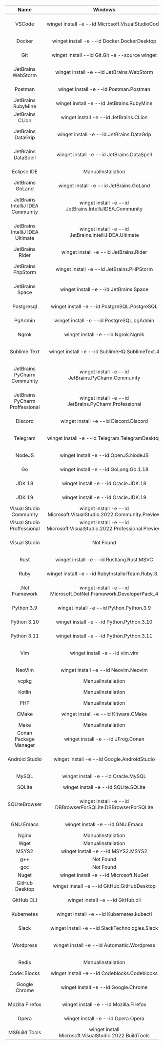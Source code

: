 | <center>Name</center> | <center>Windows</center> | <center>macOS</center> | <center>Linux_amd64</center> | <center>Linux_arm64</center> |
| --- | --- | --- | --- | --- |
| <center>VSCode</center> | <center>winget install -e --id Microsoft.VisualStudioCode</center> | <center>brew install --cask visual-studio-code</center> | <center>sudo snap install code --classic</center> | <center>ManualInstallation</center> |
| <center>Docker</center> | <center>winget install -e --id Docker.DockerDesktop</center> | <center>brew install --cask docker</center> | <center>sudo snap install docker</center> | <center>sudo snap install docker</center> |
| <center>Git</center> | <center>winget install --id Git.Git -e --source winget</center> | <center>brew install --cask git</center> | <center>ManualInstallation</center> | <center>ManualInstallation</center> |
| <center>JetBrains WebStorm</center> | <center>winget install -e --id JetBrains.WebStorm</center> | <center>brew install --cask webstorm</center> | <center>sudo snap install webstorm --classic</center> | <center>sudo snap install webstorm --classic</center> |
| <center>Postman</center> | <center>winget install -e --id Postman.Postman</center> | <center>brew install --cask postman</center> | <center>sudo snap install postman</center> | <center>sudo snap install postman</center> |
| <center>JetBrains RubyMine</center> | <center>winget install -e --id JetBrains.RubyMine</center> | <center>brew install --cask rubymine</center> | <center>sudo snap install postman</center> | <center>sudo snap install postman</center> |
| <center>JetBrains CLion</center> | <center>winget install -e --id JetBrains.CLion</center> | <center>brew install --cask clion</center> | <center>sudo snap install clion --classic</center> | <center>sudo snap install clion --classic</center> |
| <center>JetBrains DataGrip</center> | <center>winget install -e --id JetBrains.DataGrip</center> | <center>brew install --cask datagrip</center> | <center>sudo snap install datagrip --classic</center> | <center>sudo snap install datagrip --classic</center> |
| <center>JetBrains DataSpell</center> | <center>winget install -e --id JetBrains.DataSpell</center> | <center>brew install --cask dataspell</center> | <center>sudo snap install dataspell --classic</center> | <center>sudo snap install dataspell --classic</center> |
| <center>Eclipse IDE</center> | <center>ManualInstallation</center> | <center>brew install --cask eclipse-ide</center> | <center>sudo snap install eclipse --classic</center> | <center>sudo snap install eclipse --classic</center> |
| <center>JetBrains GoLand</center> | <center>winget install -e --id JetBrains.GoLand</center> | <center>brew install --cask goland</center> | <center>sudo snap install goland --classic</center> | <center>sudo snap install goland --classic</center> |
| <center>JetBrains IntelliJ IDEA Community</center> | <center>winget install -e --id JetBrains.IntelliJIDEA.Community</center> | <center>brew install --cask intellij-idea-ce</center> | <center>sudo snap install intellij-idea-community --classic</center> | <center>sudo snap install intellij-idea-community --classic</center> |
| <center>JetBrains IntelliJ IDEA Ultimate</center> | <center>winget install -e --id JetBrains.IntelliJIDEA.Ultimate</center> | <center>brew install --cask intellij-idea</center> | <center>sudo snap install intellij-idea-ultimate --classic</center> | <center>sudo snap install intellij-idea-ultimate --classic</center> |
| <center>JetBrains Rider</center> | <center>winget install -e --id JetBrains.Rider</center> | <center>brew install --cask rider</center> | <center>sudo snap install rider --classic</center> | <center>sudo snap install rider --classic</center> |
| <center>JetBrains PhpStorm</center> | <center>winget install -e --id JetBrains.PHPStorm</center> | <center>brew install --cask phpstorm</center> | <center>sudo snap install phpstorm --classic</center> | <center>sudo snap install phpstorm --classic</center> |
| <center>JetBrains Space</center> | <center>winget install -e --id JetBrains.Space</center> | <center>brew install --cask jetbrains-space</center> | <center>sudo snap install space</center> | <center>sudo snap install space</center> |
| <center>Postgresql</center> | <center>winget install -e --id PostgreSQL.PostgreSQL</center> | <center>brew install postgresql@14</center> | <center>sudo snap install postgresql10</center> | <center>sudo snap install postgresql10</center> |
| <center>PgAdmin</center> | <center>winget install -e --id PostgreSQL.pgAdmin</center> | <center>brew install --cask pgadmin4</center> | <center>ManualInstallation</center> | <center>ManualInstallation</center> |
| <center>Ngrok</center> | <center>winget install -e --id Ngrok.Ngrok</center> | <center>brew install --cask ngrok</center> | <center>sudo snap install ngrok</center> | <center>sudo snap install ngrok</center> |
| <center>Sublime Text</center> | <center>winget install -e --id SublimeHQ.SublimeText.4</center> | <center>brew install --cask sublime-text</center> | <center>sudo snap install sublime-text --classic</center> | <center>sudo snap install sublime-text --classic</center> |
| <center>JetBrains PyCharm Community</center> | <center>winget install -e --id JetBrains.PyCharm.Community</center> | <center>brew install --cask pycharm-ce</center> | <center>sudo snap install pycharm-community --classic</center> | <center>sudo snap install pycharm-community --classic</center> |
| <center>JetBrains PyCharm Proffessional</center> | <center>winget install -e --id JetBrains.PyCharm.Professional</center> | <center>brew install --cask pycharm</center> | <center>sudo snap install pycharm-professional --classic</center> | <center>sudo snap install pycharm-professional --classic</center> |
| <center>Discord</center> | <center>winget install -e --id Discord.Discord</center> | <center>brew install --cask discord</center> | <center>sudo snap install discord</center> | <center>sudo snap install discord</center> |
| <center>Telegram</center> | <center>winget install -e --id Telegram.TelegramDesktop</center> | <center>brew install --cask telegram</center> | <center>sudo snap install telegram-desktop</center> | <center>sudo snap install telegram-desktop</center> |
| <center>NodeJS</center> | <center>winget install -e --id OpenJS.NodeJS</center> | <center>brew install node</center> | <center>sudo snap install node --classic</center> | <center>sudo snap install node --classic</center> |
| <center>Go</center> | <center>winget install -e --id GoLang.Go.1.18</center> | <center>brew install go</center> | <center>sudo snap install go --classic</center> | <center>sudo snap install go --classic</center> |
| <center>JDK 18</center> | <center>winget install -e --id Oracle.JDK.18</center> | <center>brew install openjdk@18</center> | <center>sudo snap install openjdk@18</center> | <center>sudo snap install openjdk@18</center> |
| <center>JDK 19</center> | <center>winget install -e --id Oracle.JDK.19</center> | <center>brew install openjdk@19</center> | <center>sudo snap install openjdk@19</center> | <center>sudo snap install openjdk@19</center> |
| <center>Visual Studio Community</center> | <center>winget install -e --id Microsoft.VisualStudio.2022.Community.Preview</center> | <center>Not Found</center> | <center>Not Found</center> | <center>Not Found</center> |
| <center>Visual Studio Proffessional</center> | <center>winget install -e --id Microsoft.VisualStudio.2022.Professional.Preview</center> | <center>Not Found</center> | <center>Not Found</center> | <center>Not Found</center> |
| <center>Visual Studio</center> | <center>Not Found</center> | <center>brew install --cask visual-studio</center> | <center>Not Found</center> | <center>Not Found</center> |
| <center>Rust</center> | <center>winget install -e --id Rustlang.Rust.MSVC</center> | <center>brew install rust</center> | <center>sudo snap install rustup --classic</center> | <center>sudo snap install rustup --classic</center> |
| <center>Ruby</center> | <center>winget install -e --id RubyInstallerTeam.Ruby.3.1</center> | <center>brew install ruby</center> | <center>sudo snap install ruby --classic</center> | <center>sudo snap install ruby --classic</center> |
| <center>.Net Framework</center> | <center>winget install -e --id Microsoft.DotNet.Framework.DeveloperPack_4</center> | <center>brew install dotnet</center> | <center>sudo snap install dotnet-sdk --classic</center> | <center>sudo snap install dotnet-sdk --classic</center> |
| <center>Python 3.9</center> | <center>winget install -e --id Python.Python.3.9</center> | <center>brew install python@3.9</center> | <center>ManualInstallation</center> | <center>ManualInstallation</center> |
| <center>Python 3.10</center> | <center>winget install -e --id Python.Python.3.10</center> | <center>brew install python@3.10</center> | <center>ManualInstallation</center> | <center>ManualInstallation</center> |
| <center>Python 3.11</center> | <center>winget install -e --id Python.Python.3.11</center> | <center>brew install python@3.11</center> | <center>ManualInstallation</center> | <center>ManualInstallation</center> |
| <center>Vim</center> | <center>winget install -e --id vim.vim</center> | <center>brew install vim</center> | <center>sudo snap install vim-editor --beta</center> | <center>sudo snap install vim-editor --beta</center> |
| <center>NeoVim</center> | <center>winget install -e --id Neovim.Neovim</center> | <center>brew install neovim</center> | <center>sudo snap install nvim --classic</center> | <center>sudo snap install nvim --classic</center> |
| <center>vcpkg</center> | <center>ManualInstallation</center> | <center>brew install vcpkg</center> | <center>ManualInstallation</center> | <center>ManualInstallation</center> |
| <center>Kotlin</center> | <center>ManualInstallation</center> | <center>brew install kotlin</center> | <center>sudo snap install kotlin --classic</center> | <center>sudo snap install kotlin --classic</center> |
| <center>PHP</center> | <center>ManualInstallation</center> | <center>brew install php</center> | <center>ManualInstallation</center> | <center>ManualInstallation</center> |
| <center>CMake</center> | <center>winget install -e --id Kitware.CMake</center> | <center>brew install cmake</center> | <center>sudo snap install cmake --classic</center> | <center>sudo snap install cmake --classic</center> |
| <center>Make</center> | <center>ManualInstallation</center> | <center>brew install make</center> | <center>ManualInstallation</center> | <center>ManualInstallation</center> |
| <center>Conan Package Manager</center> | <center>winget install -e --id JFrog.Conan</center> | <center>brew install conan</center> | <center>ManualInstallation</center> | <center>ManualInstallation</center> |
| <center>Android Studio</center> | <center>winget install -e --id Google.AndroidStudio</center> | <center>brew install --cask android-studio</center> | <center>sudo snap install android-studio --classic</center> | <center>sudo snap install android-studio --classic</center> |
| <center>MySQL</center> | <center>winget install -e --id Oracle.MySQL</center> | <center>brew install mysql</center> | <center>sudo snap install mysql --beta</center> | <center>sudo snap install mysql --beta</center> |
| <center>SQLite</center> | <center>winget install -e --id SQLite.SQLite</center> | <center>brew install sqlite</center> | <center>ManualInstallation</center> | <center>ManualInstallation</center> |
| <center>SQLiteBrowser</center> | <center>winget install -e --id DBBrowserForSQLite.DBBrowserForSQLite</center> | <center>brew install --cask db-browser-for-sqlite</center> | <center>sudo snap install sqlitebrowser</center> | <center>sudo snap install sqlitebrowser</center> |
| <center>GNU Emacs</center> | <center>winget install -e --id GNU.Emacs</center> | <center>brew install emacs</center> | <center>sudo snap install emacs --classic</center> | <center>sudo snap install emacs --classic</center> |
| <center>Nginx</center> | <center>ManualInstallation</center> | <center>brew install nginx</center> | <center>ManualInstallation</center> | <center>ManualInstallation</center> |
| <center>Wget</center> | <center>ManualInstallation</center> | <center>brew install wget</center> | <center>ManualInstallation</center> | <center>ManualInstallation</center> |
| <center>MSYS2</center> | <center>winget install -e --id MSYS2.MSYS2</center> | <center>Not Found</center> | <center>Not Found</center> | <center>Not Found</center> |
| <center>g++</center> | <center>Not Found</center> | <center>brew install gcc</center> | <center>ManualInstallation</center> | <center>ManualInstallation</center> |
| <center>gcc</center> | <center>Not Found</center> | <center>brew install gcc</center> | <center>ManualInstallation</center> | <center>ManualInstallation</center> |
| <center>Nuget</center> | <center>winget install -e --id Microsoft.NuGet</center> | <center>brew install nuget</center> | <center>Not Found</center> | <center>Not Found</center> |
| <center>GitHub Desktop</center> | <center>winget install -e --id GitHub.GitHubDesktop</center> | <center>brew install --cask github</center> | <center>sudo snap install github-gui</center> | <center>sudo snap install github-gui</center> |
| <center>GitHub CLI</center> | <center>winget install -e --id GitHub.cli</center> | <center>brew install gh</center> | <center>sudo snap install gh</center> | <center>sudo snap install gh</center> |
| <center>Kubernetes</center> | <center>winget install -e --id Kubernetes.kubectl</center> | <center>brew install kubernetes-cli</center> | <center>sudo snap install kubectl --classic</center> | <center>sudo snap install kubectl --classic</center> |
| <center>Slack</center> | <center>winget install -e --id SlackTechnologies.Slack</center> | <center>brew install --cask slack</center> | <center>sudo snap install slack</center> | <center>sudo snap install slack</center> |
| <center>Wordpress</center> | <center>winget install -e --id Automattic.Wordpress</center> | <center>brew install --cask wordpresscom</center> | <center>sudo snap install wordpress-desktop</center> | <center>sudo snap install wordpress-desktop</center> |
| <center>Redis</center> | <center>ManualInstallation</center> | <center>brew install redis</center> | <center>sudo snap install redis</center> | <center>sudo snap install redis</center> |
| <center>Code::Blocks</center> | <center>winget install -e --id Codeblocks.Codeblocks</center> | <center>ManualInstallation</center> | <center>ManualInstallation</center> | <center>ManualInstallation</center> |
| <center>Google Chrome</center> | <center>winget install -e --id Google.Chrome</center> | <center>brew install --cask google-chrome</center> | <center>ManualInstallation</center> | <center>sudo snap install chromium</center> |
| <center>Mozilla Firefox</center> | <center>winget install -e --id Mozilla.Firefox</center> | <center>brew install --cask firefox</center> | <center>sudo snap install firefox</center> | <center>sudo snap install firefox</center> |
| <center>Opera</center> | <center>winget install -e --id Opera.Opera</center> | <center>brew install --cask opera</center> | <center>sudo snap install opera</center> | <center>sudo snap install opera</center> |
| <center>MSBuild Tools</center> | <center>winget install Microsoft.VisualStudio.2022.BuildTools</center> | <center>Not Found</center> | <center>Not Found</center> | <center>Not Found</center> |
